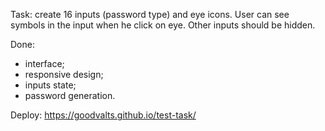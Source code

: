 Task: create 16 inputs (password type) and eye icons. User can see symbols in the input when he click on eye. Other inputs should be hidden.

Done:
- interface;
- responsive design;
- inputs state;
- password generation.

Deploy: https://goodvalts.github.io/test-task/
